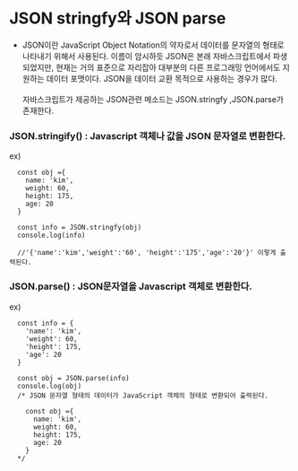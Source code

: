 # JSON stringfy와 JSON parse

- JSON이란 JavaScript Object Notation의 약자로서 데이터를 문자열의 형태로 나타내기 위해서 사용된다.
  이름이 암시하듯 JSON은 본래 자바스크립트에서 파생되었지만, 현재는 거의 표준으로 자리잡아 대부분의 다른 프로그래밍 언어에서도 지원하는
  데이터 포맷이다. JSON을 데이터 교환 목적으로 사용하는 경우가 많다.
  </br>
  </br>
  자바스크립트가 제공하는 JSON관련 메소드는 JSON.stringfy ,JSON.parse가 존재한다.
  </br>

### JSON.stringify() : Javascript 객체나 값을 JSON 문자열로 변환한다.

ex)

```JS
  const obj ={
    name: 'kim',
    weight: 60,
    height: 175,
    age: 20
  }

  const info = JSON.stringfy(obj)
  console.log(info)

  //'{'name':'kim','weight':'60', 'height':'175','age':'20'}' 이렇게 출력된다.
```

### JSON.parse() : JSON문자열을 Javascript 객체로 변환한다.

ex)

```JS
  const info = {
    'name': 'kim',
    'weight': 60,
    'height': 175,
    'age': 20
  }

  const obj = JSON.parse(info)
  console.log(obj)
  /* JSON 문자열 형태의 데이터가 JavaScript 객체의 형태로 변환되어 출력된다.

    const obj ={
      name: 'kim',
      weight: 60,
      height: 175,
      age: 20
    }
  */
```
